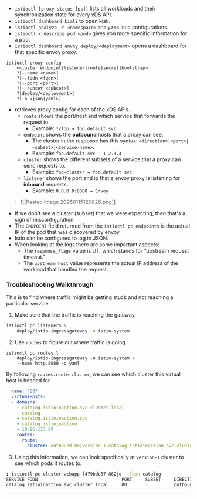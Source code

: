 - `istioctl [proxy-status [ps]]` lists all workloads and their synchronization state for every xDS API.
- `istioctl dashboard kiali` to open kiali.
- `istioctl analyze -n <namespace>` analyzes Istio configurations.
- `istioctl x describe pod <pod>` gives you more specific information for a pod.
- `istioctl dashboard envoy deploy/<deployment>` opens a dashboard for that specific envoy proxy.

```
istioctl proxy-config 
	<cluster|endpoint|listener|route|secret|bootstrap> 
	?[--name <name>]
	?[--fqdn <fqdn>]
	?[--port <port>]
	?[--subset <subset>]
	?[deploy/<deployment>]
	?[-o <json|yaml>]
```

- retrieves proxy config for each of the xDS APIs.
	- `route` shows the port/host and which service that forwards the request to.
		- Example: `*/foo → foo.default.svc`
	- `endpoint` shows the **outbound** hosts that a proxy can see.
		- The cluster in the response has this syntax: `<direction>|<port>|<subset>|<service-name>`. 
		- Example: `foo.default.svc → 1.2.3.4`
	- `cluster` shows the different subsets of a service that a proxy can send requests to.
		- Example: `foo-cluster → foo.default.svc`
	- `listener` shows the port and ip that a envoy proxy is listening for **inbound** requests.
		- Example: `0.0.0.0:8080 → Envoy`

>![[Pasted image 20250115120828.png]]



- If we don't see a cluster (subset) that we were expecting, then that's a sign of misconfiguration.
- The `ENDPOINT` field returned from the `istioctl pc endpoints` is the actual IP of the pod that was discovered by envoy.
- Istio can be configured to log in JSON.
- When looking at the logs there are some important aspects:
  - The `response_flags` value is UT, which stands for “upstream request timeout.”
  - The `upstream_host` value represents the actual IP address of the workload that handled the request.


### Troubleshooting Walkthrough
This is to find where traffic might be getting stuck and not reaching a particular service.

1. Make sure that the traffic is reaching the gateway.

```bash
istioctl pc listeners \
	deploy/istio-ingressgateway -n istio-system
```

2. Use `routes` to figure out where traffic is going. 

```
istioctl pc routes \
	deploy/istio-ingressgateway -n istio-system \
	--name http.8080 -o yaml
```

By following `routes.route.cluster`, we can see which cluster this virtual host is headed for.

```yaml
  name: "80"
  virtualHosts:
  - domains:
    - catalog.istioinaction.svc.cluster.local
    - catalog
    - catalog.istioinaction.svc
    - catalog.istioinaction
    - 10.96.117.89
    routes:
      route:
        cluster: outbound|80|version-1|catalog.istioinaction.svc.cluster.local
```

3. Using this information, we can look specifically at `version-1` cluster to see which pods it routes to.

```bash
❯ istioctl pc cluster webapp-f479bdc57-862jq --fqdn catalog
SERVICE FQDN                                PORT     SUBSET     DIRECTION     TYPE     DESTINATION RULE
catalog.istioinaction.svc.cluster.local     80       -          outbound      EDS
```

---

